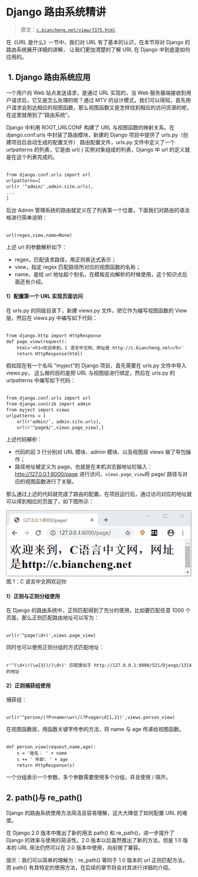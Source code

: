 # Django 路由系统精讲

> 原文：[`c.biancheng.net/view/7375.html`](http://c.biancheng.net/view/7375.html)

在《URL 是什么》一节中，我们对 URL 有了基本的认识，在本节将对 Django 的路由系统展开详细的讲解， 让我们更加清楚的了解 URL 在 Django 中到底是如何应用的。

##  1\. Django 路由系统应用

一个用户向 Web 站点发送请求，是通过 URL 实现的，当 Web 服务器端接收到用户请求后，它又是怎么处理的呢？通过 MTV 的设计模式，我们可以得知，首先用户请求会到达相应的视图函数，那么视图函数又是怎样找到相应的访问资源的呢，在这里就用到了“路由系统”。

Django 中利用 ROOT_URLCONF 构建了 URL 与视图函数的映射关系。在 django.conf.urls 中封装了路由模块，新建的 Django 项目中提供了 urls.py（创建项目后自动生成的配置文件） 路由配置文件，urls.py 文件中定义了一个 urlpatterns 的列表，它是由 url( ) 实例对象组成的列表，Django 中 url 的定义就是在这个列表完成的。

```

from django.conf.urls import url
urlpatterns=[
url(r '^admin/',admin.site.urls),
...
]

```

后台 Admin 管理系统的路由就定义在了列表第一个位置，下面我们对路由的语法格进行简单说明：

```

url(regex,view,name=None)
```

上述 url 的参数解析如下：

*   regex，匹配请求路径，用正则表达式表示；
*   view，指定 regex 匹配路径所对应的视图函数的名称；
*   name，是给 url 地址起个别名，在模板反向解析的时候使用，这个知识点后面还有介绍。

#### 1）配置第一个 URL 实现页面访问

在 urls.py 的同级目录下，新建 views.py 文件，把它作为编写视图函数的 View 层，然后在 views.py 中编写如下代码：

```

from django.http import HttpResponse
def page_view(request):
    html='<h1>欢迎来到，C 语言中文网，网址是 http://c.biancheng.net</h>'
    return HttpResponse(html)

```

假如现在有一个名叫 “myject”的 Django 项目，首先需要在 urls.py 文件中导入 views.py， 这么做的目的是把 URL 与视图层进行绑定，然后在 urls.py 的 urlpatterns 中编写如下代码：

```

from django.conf.urls import url
from django.contrib import admin
from myject import views
urlpatterns = [
    url(r'admin/', admin.site.urls),
    url(r'^page$/',views.page_view),]

```

上述代码解析：

*   代码的前 3 行分别对 URL 模块、admin 模块、以及视图层 views 做了导包操作；
*   路径地址被定义为 page，也就是在本机浏览器地址栏输入：http://127.0.0.1:8000/page 进行访问，`views.page_view`将 page/ 路径与对应的视图函数进行了关联。

那么通过上述的代码就完成了路由的配置。在项目运行后，通过访问对应的地址就可以得到相应的页面了，如下图所示：

![第一个 URL 配置页面](img/7f5a4f91e46230b441dad43a73c40a17.png)
图 1：C 语言中文网欢迎你

#### 1）正则与正则分组使用

在 Django 的路由系统中，正则匹配得到了充分的使用，比如要匹配任意 1000 个页面，那么正则匹配路由地址可以写为：

```

url(r'^page(\d+)',views.page_view)
```

同时也可以使用正则分组的方式匹配地址：

```

r'^(\d+)/(\w{3})/(\d+)' 匹配类似于 http://127.0.0.1:8000/521/Django/1314 的地址
```

#### 2）正则捕获组使用

捕获组：

```

url(r'^person/(?P<name>\w+)/(?P<age>\d{1,2})',views.person_view)
```

在视图函数层，用函数关键字传参的方法，将 name 与 age 传递给视图函数。

```

def person_view(request,name,age):
    s = '姓名： ' + name
    s += ' 年龄: ' + age
    return HttpResponse(s)
```

一个分组表示一个参数，多个参数需要使用多个分组，并且使用 / 隔开。

## 2\. path()与 re_path()

Django 的路由系统使用方法简洁且容易理解，这大大降低了如何配置 URL 的难度。

在 Django 2.0 版本中推出了新的用法 path() 和 re_path()，进一步提升了 Django 的效率与使用的简洁性。2.0 版本以后虽然推出了新的方法，但是 1.0 版本的 URL 用法仍然可以在 2.0 版本中使用，向前做了兼容。

提示：我们可以简单的理解为：re_path() 等同于 1.0 版本的 url 正则匹配方法，而 path() 有其特定的使用方法，在后续的章节将会对其进行详细的介绍。